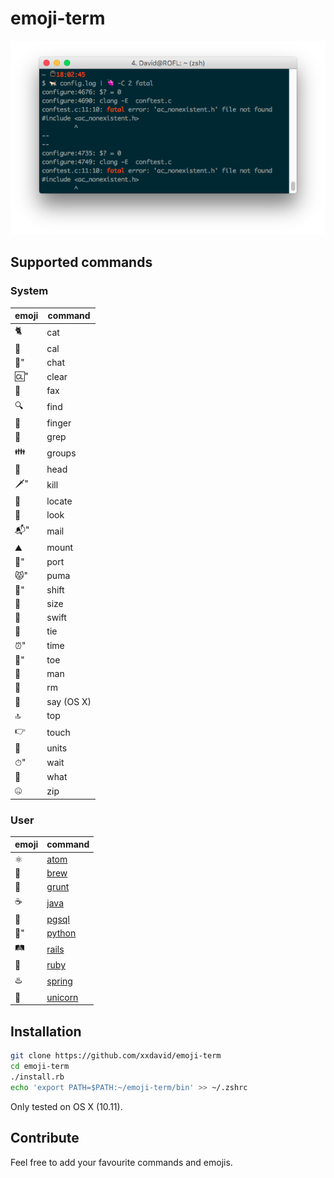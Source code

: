 # emoji-term

![Screenshot](screenshot.png)

## Supported commands

### System

| emoji | command |
|-------|---------|
| 🐈    | cat     |
| 📅    | cal     |
| 💬"   | chat    |
| 🆑"   | clear   |
| 📠    | fax     |
| 🔍    | find    |
| 🖕    | finger  |
| 🍇    | grep    |
| 👪    | groups  |
| 🤕    | head    |
| 🗡"   | kill    |
| 📍    | locate  |
| 👀    | look    |
| 📬"   | mail    |
| ⛰    | mount   |
| 🚢"   | port    |
| 😾"   | puma    |
| 🔄"   | shift   |
| 📏    | size    |
| 🏃    | swift   |
| 👔    | tie     |
| ⏰"   | time    |
| 👣"   | toe     |
| 👨    | man     |
| 💩    | rm      |
| 👄    | say (OS X)|
| 🔝    | top     |
| 👉    | touch   |
| 📐    | units   |
| ⏱"   | wait    |
| 🤔    | what    |
| 🤐    | zip     |

### User

| emoji | command |
|-------|---------|
| ⚛     | [atom](https://atom.io) |
| 🍺    | [brew](https://brew.sh) |
| 🐗    | [grunt](https://gruntjs.com) |
| ☕     | [java](http://java.com)    |
| 🐘    | [pgsql](http://www.postgresql.org)
| 🐍"   | [python](ttps://www.python.org) |
| 🛤    | [rails](http://rubyonrails.org) |
| 💎    | [ruby](https://www.ruby-lang.org)    |
| ♨️    | [spring](https://github.com/rails/spring) |
| 🦄    | [unicorn](https://unicorn.bogomips.org/) |

## Installation

```bash
git clone https://github.com/xxdavid/emoji-term
cd emoji-term
./install.rb
echo 'export PATH=$PATH:~/emoji-term/bin' >> ~/.zshrc
```

Only tested on OS X (10.11).

## Contribute
Feel free to add your favourite commands and emojis.
